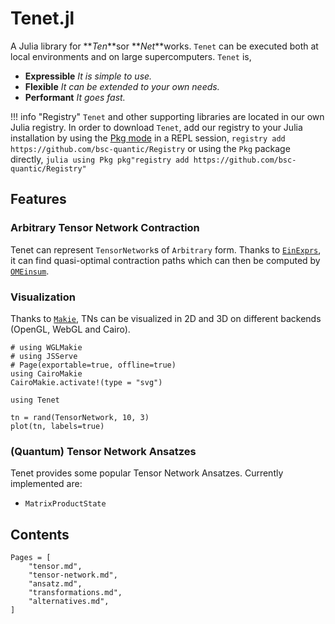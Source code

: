 # Tenet.jl

A Julia library for **_Ten_**sor **_Net_**works. `Tenet` can be executed both at local environments and on large supercomputers. `Tenet` is,

- **Expressible** _It is simple to use._
- **Flexible** _It can be extended to your own needs._
- **Performant** _It goes fast._

!!! info "Registry"
    `Tenet` and other supporting libraries are located in our own Julia registry.
    In order to download `Tenet`, add our registry to your Julia installation by using the [Pkg mode](https://docs.julialang.org/en/v1/stdlib/REPL/#Pkg-mode) in a REPL session,
    ```
    registry add https://github.com/bsc-quantic/Registry
    ```
    or using the `Pkg` package directly,
    ```julia
    using Pkg
    pkg"registry add https://github.com/bsc-quantic/Registry"
    ```

## Features

### Arbitrary Tensor Network Contraction

Tenet can represent `TensorNetwork`s of `Arbitrary` form. Thanks to [`EinExprs`](https://github.com/bsc-quantic/EinExprs.jl), it can find quasi-optimal contraction paths which can then be computed by [`OMEinsum`](https://github.com/under-Peter/OMEinsum.jl).

### Visualization

Thanks to [`Makie`](https://github.com/MakieOrg/Makie.jl), TNs can be visualized in 2D and 3D on different backends (OpenGL, WebGL and Cairo).

```@setup plot
# using WGLMakie
# using JSServe
# Page(exportable=true, offline=true)
using CairoMakie
CairoMakie.activate!(type = "svg")
```

```@example plot
using Tenet

tn = rand(TensorNetwork, 10, 3)
plot(tn, labels=true)
```

### (Quantum) Tensor Network Ansatzes

Tenet provides some popular Tensor Network Ansatzes. Currently implemented are:

- `MatrixProductState`

## Contents

```@contents
Pages = [
    "tensor.md",
    "tensor-network.md",
    "ansatz.md",
    "transformations.md",
    "alternatives.md",
]
```
